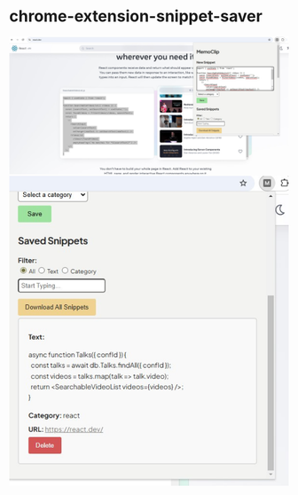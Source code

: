 # chrome-extension-snippet-saver

![Screenshot 1](newSnippet.jpg)
![Screenshot 2](savedSnippets.jpg)
